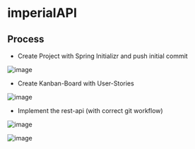# imperialAPI

## Process

* Create Project with Spring Initializr and push initial commit

![image](https://user-images.githubusercontent.com/104840227/175025051-77d9d0bb-8b7f-4408-acc2-572933474cc0.png)

* Create Kanban-Board with User-Stories

![image](https://user-images.githubusercontent.com/104840227/175024845-8becf1b5-4e5f-49bc-89c0-8dcd9d5bf09a.png)

* Implement the rest-api (with correct git workflow)

![image](https://user-images.githubusercontent.com/104840227/175028079-df60c39d-94e6-4606-b7d4-75f5fb2beb0e.png)

![image](https://user-images.githubusercontent.com/104840227/175028523-4542b675-741b-407d-a0c8-a41790c1b269.png)

